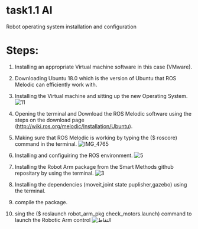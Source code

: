 # task1.1 AI
Robot operating system installation and configuration
# Steps:
1. Installing an appropriate Virtual machine software in this case (VMware).
2. Downloading Ubuntu 18.0 which is the version of Ubuntu that ROS Melodic can efficiently work with.
3. Installing the Virtual machine and sitting up the new Operating System.
 ![11](https://user-images.githubusercontent.com/76397219/126935817-e3a2687a-6954-4b7d-98b6-5bef5cde3b8a.JPG)
 
4. Opening the terminal and Download the ROS Melodic software using the steps on the download page (http://wiki.ros.org/melodic/Installation/Ubuntu).
5. Making sure that ROS Melodic is working by typing the ($ roscore) command in the terminal.
 ![IMG_4765](https://user-images.githubusercontent.com/76397219/126936650-026accb9-de16-46d7-8487-a2678ec8bc21.JPG)
 
6. Installing and configuiring the ROS environment.
 ![5](https://user-images.githubusercontent.com/76397219/126937323-20e30264-1cbb-4fb3-ad1b-a55afb7c9c89.JPG)
 
7. Installing the Robot Arm package from the Smart Methods github repositary by using the terminal.
 ![3](https://user-images.githubusercontent.com/76397219/126936851-b4d17b3a-0cad-425b-af65-004103c6e3f4.JPG)
 
8.  Installing the dependencies (moveit,joint state puplisher,gazebo) using the terminal.
9.  compile the package.
10. sing the ($ roslaunch robot_arm_pkg check_motors.launch) command to launch the Robotic Arm control
  ![التقاط](https://user-images.githubusercontent.com/76397219/126937442-98fc590f-73cc-40ff-9822-035233c991d3.JPG)
